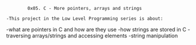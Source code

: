             0x05. C - More pointers, arrays and strings

    -This project in the Low Level Programming series is about:

-what are pointers in C and how are they use
-how strings are stored in C
-traversing arrays/strings and accessing elements
-string manipulation
